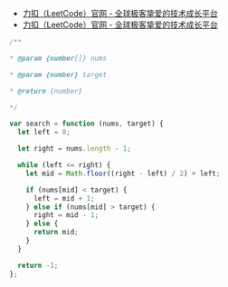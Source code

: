 - [力扣（LeetCode）官网 - 全球极客挚爱的技术成长平台](https://leetcode.cn/problems/binary-search/description/)
- [力扣（LeetCode）官网 - 全球极客挚爱的技术成长平台](https://leetcode.cn/problems/binary-search/solutions/980494/er-fen-cha-zhao-by-leetcode-solution-f0xw/)

```javascript | pure
/**

* @param {number[]} nums

* @param {number} target

* @return {number}

*/

var search = function (nums, target) {
  let left = 0;

  let right = nums.length - 1;

  while (left <= right) {
    let mid = Math.floor((right - left) / 2) + left;

    if (nums[mid] < target) {
      left = mid + 1;
    } else if (nums[mid] > target) {
      right = mid - 1;
    } else {
      return mid;
    }
  }

  return -1;
};
```
